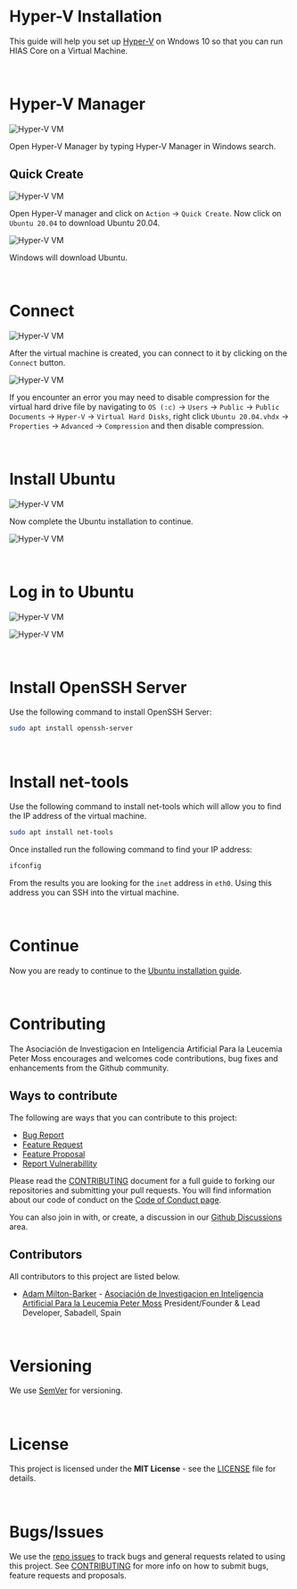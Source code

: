 # Hyper-V Installation

This guide will help you set up [Hyper-V](https://docs.microsoft.com/en-us/virtualization/hyper-v-on-windows/quick-start/enable-hyper-v) on Wndows 10 so that you can run HIAS Core on a Virtual Machine.

&nbsp;

# Hyper-V Manager
![Hyper-V VM](../img/hyper-v.jpg)

Open Hyper-V Manager by typing Hyper-V Manager in Windows search.

## Quick Create
![Hyper-V VM](../img/hyper-v-quick-create.jpg)

Open Hyper-V manager and click on `Action` -> `Quick Create`. Now click on `Ubuntu 20.04` to download Ubuntu 20.04.

![Hyper-V VM](../img/hyper-v-download-ubuntu.jpg)

Windows will download Ubuntu.

&nbsp;

# Connect
![Hyper-V VM](../img/hyper-v-ubuntu-created.jpg)

After the virtual machine is created, you can connect to it by clicking on the `Connect` button.

![Hyper-V VM](../img/hyper-v-connect.jpg)

If you encounter an error you may need to disable compression for the virtual hard drive file by navigating to `OS (:c)` -> `Users` -> `Public` -> `Public Documents` -> `Hyper-V` -> `Virtual Hard Disks`, right click `Ubuntu 20.04.vhdx` -> `Properties` -> `Advanced` -> `Compression` and then disable compression.

&nbsp;

# Install Ubuntu
![Hyper-V VM](../img/hyper-v-install-ubuntu.jpg)

Now complete the Ubuntu installation to continue.

![Hyper-V VM](../img/hyper-v-ubuntu-installation.jpg)

&nbsp;

# Log in to Ubuntu
![Hyper-V VM](../img/hyper-v-ubuntu-login.jpg)

![Hyper-V VM](../img/hyper-v-ubuntu-logged-in.jpg)

&nbsp;

# Install OpenSSH Server

Use the following command to install OpenSSH Server:

``` bash
sudo apt install openssh-server
```

&nbsp;

# Install net-tools

Use the following command to install net-tools which will allow you to find the IP address of the virtual machine.

``` bash
sudo apt install net-tools
```
Once installed run the following command to find your IP address:

``` bash
ifconfig
```

From the results you are looking for the `inet` address in `eth0`. Using this address you can SSH into the virtual machine.

&nbsp;

# Continue

Now you are ready to continue to the [Ubuntu installation guide](ubuntu.md).

&nbsp;

# Contributing
The Asociación de Investigacion en Inteligencia Artificial Para la Leucemia Peter Moss encourages and welcomes code contributions, bug fixes and enhancements from the Github community.

## Ways to contribute

The following are ways that you can contribute to this project:

- [Bug Report](https://github.com/aiial/hias-core/issues/new?assignees=&labels=&template=bug_report.md&title=)
- [Feature Request](https://github.com/aiial/hias-core/issues/new?assignees=&labels=&template=feature_request.md&title=)
- [Feature Proposal](https://github.com/aiial/hias-core/issues/new?assignees=&labels=&template=feature-proposal.md&title=)
- [Report Vulnerabillity](https://github.com/aiial/hias-core/issues/new?assignees=&labels=&template=report-a-vulnerability.md&title=)

Please read the [CONTRIBUTING](https://github.com/aiial/hias-core/blob/master/CONTRIBUTING.md "CONTRIBUTING") document for a full guide to forking our repositories and submitting your pull requests. You will find information about our code of conduct on the [Code of Conduct page](https://github.com/aiial/hias-core/blob/master/CODE-OF-CONDUCT.md "Code of Conduct page").

You can also join in with, or create, a discussion in our [Github Discussions](https://github.com/aiial/HIASCDI/discussions) area.

## Contributors

All contributors to this project are listed below.

- [Adam Milton-Barker](https://www.leukemiaairesearch.com/association/volunteers/adam-milton-barker "Adam Milton-Barker") - [Asociación de Investigacion en Inteligencia Artificial Para la Leucemia Peter Moss](https://www.leukemiaresearchassociation.ai "Asociación de Investigacion en Inteligencia Artificial Para la Leucemia Peter Moss") President/Founder & Lead Developer, Sabadell, Spain

&nbsp;

# Versioning
We use [SemVer](https://semver.org/) for versioning.

&nbsp;

# License
This project is licensed under the **MIT License** - see the [LICENSE](https://github.com/aiial/hias-core/blob/master/LICENSE "LICENSE") file for details.

&nbsp;

# Bugs/Issues
We use the [repo issues](https://github.com/aiial/hias-core/issues "repo issues") to track bugs and general requests related to using this project. See [CONTRIBUTING](https://github.com/aiial/hias-core/blob/master/CONTRIBUTING.md "CONTRIBUTING") for more info on how to submit bugs, feature requests and proposals.
